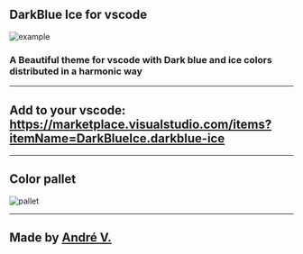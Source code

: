 ## DarkBlue Ice for vscode
![example](https://cdn.discordapp.com/attachments/774302890142597160/863766877359833148/unknown.png)
### A Beautiful theme for vscode with Dark blue and ice colors distributed in a harmonic way

---

## Add to your vscode: https://marketplace.visualstudio.com/items?itemName=DarkBlueIce.darkblue-ice

---

## Color pallet
![pallet](https://camo.githubusercontent.com/9264d9ce4985f1b3e88dcfb9f9990488f0916c442bef216e79efac570a9c1776/68747470733a2f2f63646e2e646973636f72646170702e636f6d2f6174746163686d656e74732f3737343330323839303134323539373136302f3836333039323436373335353734363330342f756e6b6e6f776e2e706e67)

---

## Made by [André V.](https://github.com/Dedsd)